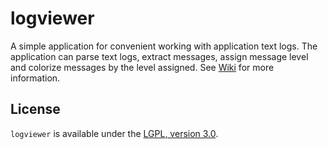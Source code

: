logviewer
=========

A simple application for convenient working with application text logs. The application can parse text logs, extract messages, assign message level and colorize messages by the level assigned. See [Wiki](https://github.com/aegoroff/logviewer/wiki) for more information.

## License

`logviewer` is available under the [LGPL, version 3.0](https://www.gnu.org/licenses/lgpl.html).